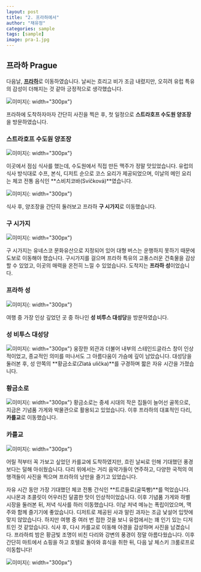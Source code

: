 ```yaml
---
layout: post
title: "2. 프라하에서"
author: "채유정"
categories: sample
tags: [sample]
image: pra-1.jpg
---
```


## 프라하 Prague

다음날, [**프라하**](https://travel.naver.com/overseas/HUBUD274887/city/summary)로 이동하였습니다. 날씨는 흐리고 비가 조금 내렸지만, 오히려 유럽 특유의 감성이 더해지는 것 같아 긍정적으로 생각했습니다.

![이미지](/assets/img/buda-2.jpg "풍경"){: width="300px"}

프라하에 도착하자마자 간단히 사진을 찍은 후, 첫 일정으로 **스트라호프 수도원 양조장**을 방문하였습니다.

### 스트라호프 수도원 양조장

![이미지](/assets/img/buda-2.jpg "양조장"){: width="300px"}

이곳에서 점심 식사를 했는데, 수도원에서 직접 만든 맥주가 정말 맛있었습니다. 유럽의 식사 방식대로 수프, 본식, 디저트 순으로 코스 요리가 제공되었으며, 이날의 메인 요리는 체코 전통 음식인 **스비치코바(Svíčková)**였습니다.

![이미지](/assets/img/buda-2.jpg "식사사진"){: width="300px"}

식사 후, 양조장을 간단히 둘러보고 프라하 **구 시가지**로 이동했습니다.

### 구 시가지

![이미지](/assets/img/buda-2.jpg "구 시가지"){: width="300px"}

구 시가지는 유네스코 문화유산으로 지정되어 있어 대형 버스는 운행하지 못하기 때문에 도보로 이동해야 했습니다. 구시가지를 걸으며 프라하 특유의 고풍스러운 건축물을 감상할 수 있었고, 이곳의 매력을 온전히 느낄 수 있었습니다. 도착지는 **프라하 성**이었습니다.

### 프라하 성

![이미지](/assets/img/buda-2.jpg "프라하 성"){: width="300px"}

여행 중 가장 인상 깊었던 곳 중 하나인 **성 비투스 대성당**을 방문하였습니다.

### 성 비투스 대성당

![이미지](/assets/img/buda-2.jpg "성 비투스 대성당"){: width="300px"}
웅장한 외관과 더불어 내부의 스테인드글라스 창이 인상적이었고, 종교적인 의미를 떠나서도 그 아름다움이 가슴에 깊이 남았습니다. 대성당을 둘러본 후, 성 안쪽의 **황금소로(Zlatá ulička)**를 구경하며 짧은 자유 시간을 가졌습니다.

### 황금소로

![이미지](/assets/img/buda-2.jpg "황금소로"){: width="300px"}
황금소로는 중세 시대의 작은 집들이 늘어선 골목으로, 지금은 기념품 가게와 박물관으로 활용되고 있었습니다. 이후 프라하의 대표적인 다리, **카를교**로 이동했습니다.

### 카를교

![이미지](/assets/img/buda-2.jpg "카를교"){: width="300px"}

어릴 적부터 꼭 가보고 싶었던 카를교에 도착하였지만, 흐린 날씨로 인해 기대했던 풍경보다는 덜해 아쉬웠습니다. 다리 위에서는 거리 음악가들이 연주하고, 다양한 국적의 여행객들이 사진을 찍으며 프라하의 낭만을 즐기고 있었습니다.

자유 시간 동안 가장 기대했던 체코 전통 간식인 **트르들로(굴뚝빵)**를 먹었습니다. 시나몬과 초콜릿이 어우러진 달콤한 맛이 인상적이었습니다. 이후 기념품 가게와 하벨 시장을 둘러본 뒤, 저녁 식사를 하러 이동했습니다. 이날 저녁 메뉴는 폭립이었으며, 맥주와 함께 즐기기에 좋았습니다. 디저트로 제공된 사과 말린 과자는 조금 낯설어 입맛에 맞지 않았습니다. 하지만 여행 중 여러 번 접한 것을 보니 유럽에서는 꽤 인기 있는 디저트인 것 같았습니다. 식사 후, 다시 카를교로 이동해 야경을 감상하며 사진을 남겼습니다. 프라하릐 밤은 황금빛 조명이 비친 다리와 강변의 풍경이 정말 아름다웠습니다. 이후 간단히 마트에서 쇼핑을 하고 호텔로 돌아와 휴식을 취한 뒤, 다음 날 체스키 크룸로프로 이동합니다!

![이미지](/assets/img/buda-2.jpg "카를교야경"){: width="300px"}
